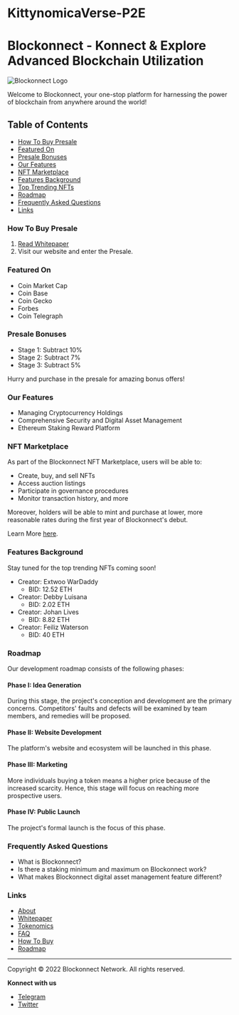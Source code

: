 # KittynomicaVerse-P2E
# Blockonnect - Konnect & Explore Advanced Blockchain Utilization

![Blockonnect Logo](<link_to_your_logo_image>)

Welcome to Blockonnect, your one-stop platform for harnessing the power of blockchain from anywhere around the world!

## Table of Contents
- [How To Buy Presale](#how-to-buy-presale)
- [Featured On](#featured-on)
- [Presale Bonuses](#presale-bonuses)
- [Our Features](#our-features)
- [NFT Marketplace](#nft-marketplace)
- [Features Background](#features-background)
- [Top Trending NFTs](#top-trending-nfts)
- [Roadmap](#roadmap)
- [Frequently Asked Questions](#frequently-asked-questions)
- [Links](#links)

### How To Buy Presale
1. [Read Whitepaper](<link_to_whitepaper>)
2. Visit our website and enter the Presale.

### Featured On
- Coin Market Cap
- Coin Base
- Coin Gecko
- Forbes
- Coin Telegraph

### Presale Bonuses
- Stage 1: Subtract 10%
- Stage 2: Subtract 7%
- Stage 3: Subtract 5%

Hurry and purchase in the presale for amazing bonus offers!

### Our Features
- Managing Cryptocurrency Holdings
- Comprehensive Security and Digital Asset Management
- Ethereum Staking Reward Platform

### NFT Marketplace
As part of the Blockonnect NFT Marketplace, users will be able to:
- Create, buy, and sell NFTs
- Access auction listings
- Participate in governance procedures
- Monitor transaction history, and more

Moreover, holders will be able to mint and purchase at lower, more reasonable rates during the first year of Blockonnect's debut.

Learn More [here](<link_to_learn_more>).

### Features Background
Stay tuned for the top trending NFTs coming soon!

- Creator: Extwoo WarDaddy
  - BID: 12.52 ETH
- Creator: Debby Luisana
  - BID: 2.02 ETH
- Creator: Johan Lives
  - BID: 8.82 ETH
- Creator: Feiliz Waterson
  - BID: 40 ETH

### Roadmap
Our development roadmap consists of the following phases:

#### Phase I: Idea Generation
During this stage, the project's conception and development are the primary concerns. Competitors' faults and defects will be examined by team members, and remedies will be proposed.

#### Phase II: Website Development
The platform's website and ecosystem will be launched in this phase.

#### Phase III: Marketing
More individuals buying a token means a higher price because of the increased scarcity. Hence, this stage will focus on reaching more prospective users.

#### Phase IV: Public Launch
The project's formal launch is the focus of this phase.

### Frequently Asked Questions
- What is Blockonnect?
- Is there a staking minimum and maximum on Blockonnect work?
- What makes Blockonnect digital asset management feature different?

### Links
- [About](<link_to_about_page>)
- [Whitepaper](<link_to_whitepaper>)
- [Tokenomics](<link_to_tokenomics_page>)
- [FAQ](<link_to_faq_page>)
- [How To Buy](<link_to_how_to_buy_page>)
- [Roadmap](#roadmap)

---

Copyright © 2022 Blockonnect Network. All rights reserved.

**Konnect with us**
- [Telegram](<link_to_telegram>)
- [Twitter](<link_to_twitter>)
